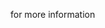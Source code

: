 for more information [](https://github.com/facebookincubator/create-react-app/blob/master/packages/react-scripts/template/README.md)